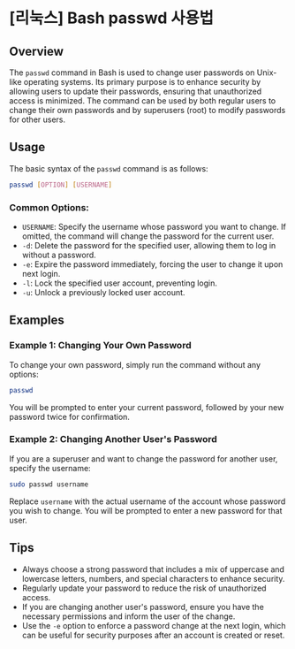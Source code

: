 # [리눅스] Bash passwd 사용법

## Overview
The `passwd` command in Bash is used to change user passwords on Unix-like operating systems. Its primary purpose is to enhance security by allowing users to update their passwords, ensuring that unauthorized access is minimized. The command can be used by both regular users to change their own passwords and by superusers (root) to modify passwords for other users.

## Usage
The basic syntax of the `passwd` command is as follows:

```bash
passwd [OPTION] [USERNAME]
```

### Common Options:
- `USERNAME`: Specify the username whose password you want to change. If omitted, the command will change the password for the current user.
- `-d`: Delete the password for the specified user, allowing them to log in without a password.
- `-e`: Expire the password immediately, forcing the user to change it upon next login.
- `-l`: Lock the specified user account, preventing login.
- `-u`: Unlock a previously locked user account.

## Examples

### Example 1: Changing Your Own Password
To change your own password, simply run the command without any options:

```bash
passwd
```

You will be prompted to enter your current password, followed by your new password twice for confirmation.

### Example 2: Changing Another User's Password
If you are a superuser and want to change the password for another user, specify the username:

```bash
sudo passwd username
```

Replace `username` with the actual username of the account whose password you wish to change. You will be prompted to enter a new password for that user.

## Tips
- Always choose a strong password that includes a mix of uppercase and lowercase letters, numbers, and special characters to enhance security.
- Regularly update your password to reduce the risk of unauthorized access.
- If you are changing another user's password, ensure you have the necessary permissions and inform the user of the change.
- Use the `-e` option to enforce a password change at the next login, which can be useful for security purposes after an account is created or reset.